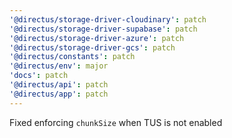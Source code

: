 ```yaml
---
'@directus/storage-driver-cloudinary': patch
'@directus/storage-driver-supabase': patch
'@directus/storage-driver-azure': patch
'@directus/storage-driver-gcs': patch
'@directus/constants': patch
'@directus/env': major
'docs': patch
'@directus/api': patch
'@directus/app': patch
---
```


Fixed enforcing `chunkSize` when TUS is not enabled
